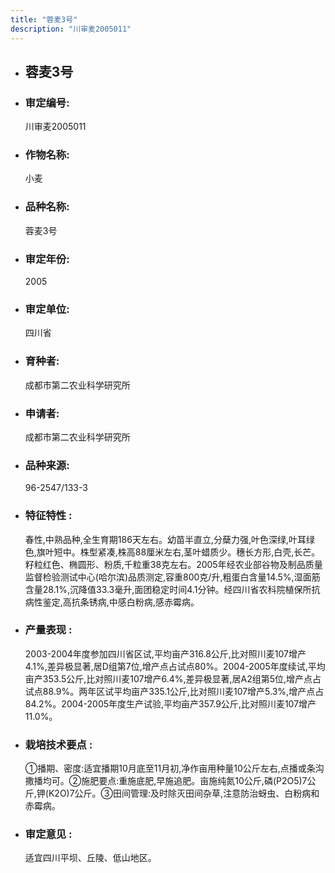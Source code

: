 ```yaml
---
title: "蓉麦3号"
description: "川审麦2005011"
---
```

* ## 蓉麦3号
* ###  审定编号:  
   川审麦2005011

*  ### 作物名称:  
   小麦

*   ###  品种名称: 
    蓉麦3号

*   ### 审定年份: 
    2005

*   ### 审定单位:  
    四川省

*   ### 育种者:  
    成都市第二农业科学研究所

*   ### 申请者:  
    成都市第二农业科学研究所

*   ### 品种来源:  
    96-2547/133-3

*   ### 特征特性 : 
    春性,中熟品种,全生育期186天左右。幼苗半直立,分蘖力强,叶色深绿,叶耳绿色,旗叶短中。株型紧凑,株高88厘米左右,茎叶蜡质少。穗长方形,白壳,长芒。籽粒红色、椭圆形、粉质,千粒重38克左右。2005年经农业部谷物及制品质量监督检验测试中心(哈尔滨)品质测定,容重800克/升,粗蛋白含量14.5%,湿面筋含量28.1%,沉降值33.3毫升,面团稳定时间4.1分钟。经四川省农科院植保所抗病性鉴定,高抗条锈病,中感白粉病,感赤霉病。

*   ### 产量表现 : 
    2003-2004年度参加四川省区试,平均亩产316.8公斤,比对照川麦107增产4.1%,差异极显著,居D组第7位,增产点占试点80%。2004-2005年度续试,平均亩产353.5公斤,比对照川麦107增产6.4%,差异极显著,居A2组第5位,增产点占试点88.9%。两年区试平均亩产335.1公斤,比对照川麦107增产5.3%,增产点占84.2%。2004-2005年度生产试验,平均亩产357.9公斤,比对照川麦107增产11.0%。

*   ### 栽培技术要点 : 
    ①播期、密度:适宜播期10月底至11月初,净作亩用种量10公斤左右,点播或条沟撒播均可。②施肥要点:重施底肥,早施追肥。亩施纯氮10公斤,磷(P2O5)7公斤,钾(K2O)7公斤。③田间管理:及时除灭田间杂草,注意防治蚜虫、白粉病和赤霉病。

*   ### 审定意见 : 
    适宜四川平坝、丘陵、低山地区。
